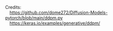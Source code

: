 Credits: \
&emsp;https://github.com/dome272/Diffusion-Models-pytorch/blob/main/ddpm.py \
&emsp;https://keras.io/examples/generative/ddpm/
